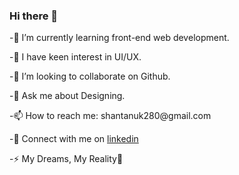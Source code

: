 ### Hi there 👋

<p>-🌱 I’m currently learning front-end web development.</p>
<p>-🔭 I have keen interest in UI/UX.</p>
<p>-👯 I’m looking to collaborate on Github.</p>
<p>-💬 Ask me about Designing.</p>
<p>-📫 How to reach me: shantanuk280@gmail.com</p>
<p>-🌟 Connect with me on <a href="https://www.linkedin.com/in/kumar-shantanu-8447a1205/">linkedin </a> </p>
<p>-⚡ My Dreams, My Reality💪</p>

<!--
**kumarshantanu01/kumarshantanu01** is a ✨ _special_ ✨ repository because its `README.md` (this file) appears on your GitHub profile.

Here are some ideas to get you started:

- 🔭 I’m currently 
- 🌱 I’m currently learning ...
- 👯 I’m looking to collaborate on ...
- 🤔 I’m looking for help with ...
- 💬 Ask me about ...
- 📫 How to reach me: ...
- 😄 Pronouns: ...
- ⚡ Fun fact: ...
-->
